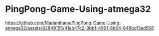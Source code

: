 # PingPong-Game-Using-atmega32

https://github.com/Mariamhany/PingPong-Game-Using-atmega32/assets/82849155/41eb47c2-8bb1-4991-8b64-648bcf3ad568

